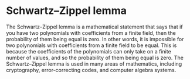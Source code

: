 # Schwartz–Zippel lemma

The Schwartz–Zippel lemma is a mathematical statement that says that if you have two polynomials with coefficients from a finite field, then the probability of them being equal is zero. In other words, it is impossible for two polynomials with coefficients from a finite field to be equal. This is because the coefficients of the polynomials can only take on a finite number of values, and so the probability of them being equal is zero. The Schwartz–Zippel lemma is used in many areas of mathematics, including cryptography, error-correcting codes, and computer algebra systems.
